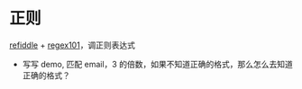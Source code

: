 # 正则

[refiddle](http://refiddle.com/) + [regex101](https://regex101.com/)，调正则表达式

- 写写 demo, 匹配 email，3 的倍数，如果不知道正确的格式，那么怎么去知道正确的格式？

